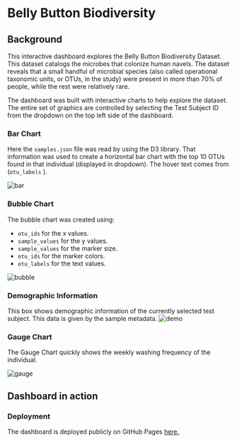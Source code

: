 
# Belly Button Biodiversity

## Background
This interactive dashboard explores the Belly Button Biodiversity Dataset. This dataset catalogs the microbes that colonize human navels. The dataset reveals that a small handful of microbial species (also called operational taxonomic units, or OTUs, in the study) were present in more than 70% of people, while the rest were relatively rare.

The dashboard was built with interactive charts to help explore the dataset. 
The entire set of graphics are controlled by selecting the Test Subject ID from the dropdown on the top left side of the dashboard.

### Bar Chart

Here the `samples.json` file was read by using the D3 library.
That information was used to create a horizontal bar chart with the top 10 OTUs found in that individual (displayed in dropdown).
The hover text comes from (`otu_labels` ). 

![bar](https://user-images.githubusercontent.com/74028387/115791238-18b6ff00-a396-11eb-807e-d8a2ec208208.png)


### Bubble Chart

The bubble chart was created using:
- `otu_ids` for the x values.
- `sample_values` for the y values.
- `sample_values` for the marker size.
- `otu_ids` for the marker colors.
- `otu_labels` for the text values.

![bubble](https://user-images.githubusercontent.com/74028387/115791262-24a2c100-a396-11eb-8073-a9f94cc2b290.png)

### Demographic Information 
This box shows demographic information of the currently selected test subject.
This data is given by the sample metadata.
![demo](https://user-images.githubusercontent.com/74028387/115791273-2a98a200-a396-11eb-92e2-1f05c96234bb.png)


### Gauge Chart

The Gauge Chart quickly shows the weekly washing frequency of the individual.

![gauge](https://user-images.githubusercontent.com/74028387/115791283-2cfafc00-a396-11eb-9f5e-5d5504cb12d0.png)


## Dashboard in action



### Deployment

The dashboard is deployed publicly on GitHub Pages [here.]()
